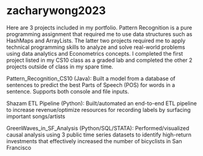 # zacharywong2023

Here are 3 projects included in my portfolio. Pattern Recognition is a pure programming assignment that required me to use data structures such as HashMaps and ArrayLists. The latter two projects required me to apply technical programming skills to analyze and solve real-world problems using data analytics and Econometrics concepts. I completed the first project listed in my CS10 class as a graded lab and completed the other 2 projects outside of class in my spare time. 

Pattern_Recognition_CS10 (Java): Built a model from a database of sentences to predict the best Parts of Speech (POS) for words in a sentence. Supports both console and file inputs. 

Shazam ETL Pipeline (Python): Built/automated an end-to-end ETL pipeline to increase revenue/optimize resources for recording labels by surfacing important songs/artists

GreenWaves_in_SF_Analysis (Python/SQL/STATA): Performed/visualized causal analysis using 3 public time series datasets to identify high-return investments that effectively increased the number of bicyclists in San Francisco

